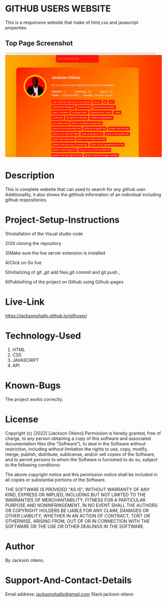 

  # GITHUB USERS WEBSITE
  This is a responsive website that make of html,css and javascript properties.
  ## Top Page Screenshot
  ![image](./assets/images/readme.png)
  # Description 

This is complete website that can used to search for any github user. Additionality, it also shows the githhub information of an individual including github respositories.


# Project-Setup-Instructions
1)Installation of the Visual studio code

 2)Git cloning the repository 

 3)Make sure the live server extension is installed 

 4)Click on Go live 

 5)Initializing of git ,git add files,git commit and git push , 
 
 6)Publisihing of the project on Github using Github-pages


 # Live-Link
https://jacksonohallo.github.io/githuser/


# Technology-Used

1. HTML
2. CSS
3. JAVASCRIPT
4. API


# Known-Bugs

The project works correctly.

# License
Copyright (c) [2022] [Jackson Otieno] Permission is hereby granted, free of charge, to any person obtaining a copy of this software and associated documentation files (the "Software"), to deal in the Software without restriction, including without limitation the rights to use, copy, modify, merge, publish, distribute, sublicense, and/or sell copies of the Software, and to permit persons to whom the Software is furnished to do so, subject to the following conditions:

The above copyright notice and this permission notice shall be included in all copies or substantial portions of the Software.

THE SOFTWARE IS PROVIDED "AS IS", WITHOUT WARRANTY OF ANY KIND, EXPRESS OR IMPLIED, INCLUDING BUT NOT LIMITED TO THE WARRANTIES OF MERCHANTABILITY, FITNESS FOR A PARTICULAR PURPOSE AND NONINFRINGEMENT. IN NO EVENT SHALL THE AUTHORS OR COPYRIGHT HOLDERS BE LIABLE FOR ANY CLAIM, DAMAGES OR OTHER LIABILITY, WHETHER IN AN ACTION OF CONTRACT, TORT OR OTHERWISE, ARISING FROM, OUT OF OR IN CONNECTION WITH THE SOFTWARE OR THE USE OR OTHER DEALINGS IN THE SOFTWARE.

# Author
By Jackson otieno.

# Support-And-Contact-Details
Email address: jacksonohallo@gmail.com Slack:jackson otieno
